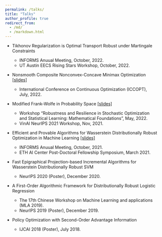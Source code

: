 ```yaml
---
permalink: /talks/
title: "Talks"
author_profile: true
redirect_from: 
  - /md/
  - /markdown.html
---
```


- Tikhonov Regularization is Optimal Transport Robust under Martingale Constraints

    - INFORMS Anuual Meeting, October, 2022.
    - UT Austin EECS Rising Stars Workshop, October, 2022.

- Nonsmooth Composite Nonconvex-Concave Minimax Optimization [[slides]](https://gerrili1996.github.io/files/iccopt_2022_jiajin.pdf)

    - International Conference on Continuous Optimization (ICCOPT), July, 2022. 

- Modified Frank-Wolfe in Probability Space [[slides]](https://gerrili1996.github.io/files/fw_erice_jiajin.pdf)

    - Workshop “Robustness and Resilience in Stochastic Optimization and Statistical Learning:
Mathematical Foundations”, May, 2022.
    -  VinAI NeurIPS 2021 Workshop, Nov, 2021.
    
- Efficient and Provable Algorithms for Wasserstein Distributionally Robust Optimization in Machine Learning [[slides]](https://gerrili1996.github.io/files/DRO_Slides.pdf)
    
    - INFORMS Anuual Meeting, October, 2021.
    - ETH AI Center Post-Doctoral Fellowship Symposium, March 2021. 

- Fast Epigraphical Projection-based Incremental Algorithms for Wasserstein Distributionally Robust SVM 
  
    - NeurIPS 2020 (Poster), December 2020.
    
- A First-Order Algorithmic Framework for  Distributionally Robust Logistic Regression 

    - The 17th Chinese Workshop on Machine Learning and applications (MLA 2019).
    - NeurIPS 2019 (Poster), December 2019.

- Policy Optimization with Second-Order Advantage Information 
  
    - IJCAI 2018 (Poster), July 2018.
